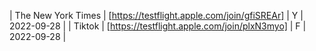 | The New York Times | [https://testflight.apple.com/join/gfiSREAr] | Y | 2022-09-28 |
| Tiktok | [https://testflight.apple.com/join/plxN3myo] | F | 2022-09-28 |
